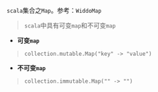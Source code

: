 `scala`集合之`Map`。参考：`WiddoMap`
> `scala`中具有可变`map`和不可变`map`

 - **可变`map`**
> ```
> collection.mutable.Map("key" -> "value")
> ```

 - **不可变`map`**
> ```
> collection.immutable.Map("" -> "")
> ```